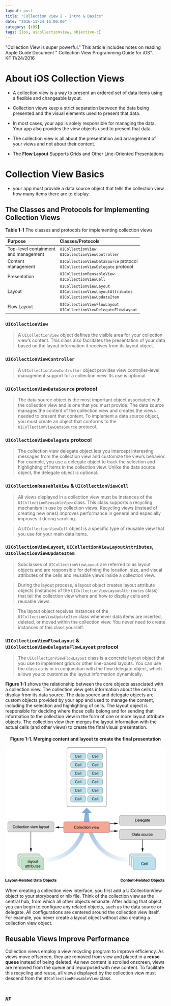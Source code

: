 ```yaml
---
layout: post
title: "Collection View I - Intro & Basics"
date: "2016-11-24 16:00:00"
category: [iOS]
tags: [ios, uicollectionview, objective-c]
---
```

<div class = "message">
"Collection View is super powerful." This article includes notes on reading Apple Guide Document " Collection View Programming Guide for iOS".
<br>KF 11/24/2016
</div>

# About iOS Collection Views
- A collection view is a way to present an ordered set of data items using a flexible and changeable layout.

- Collection views keep a strict separation between the data being presented and the visual elements used to present that data.

- In most cases, your app is solely responsible for managing the data. Your app also provides the view objects used to present that data. 

- The collection view is all about the presentation and arrangement of your views and not about their content.

- The **Flow Layout** Supports Grids and Other Line-Oriented Presentations

# Collection View Basics
 - your app must provide a data source object that tells the collection view how many items there are to display. 

## The Classes and Protocols for Implementing Collection Views

**Table 1-1** The classes and protocols for implementing collection views

 Purpose | Classes/Protocols 
:------- |:-----------------
Top-level containment <br>and management| `UICollectionView`<br>`UICollectionViewController`
Content <br>management | `UICollectionViewDataSource` protocol<br>`UICollectionViewDelegate` protocol
Presentation | `UICollectionReusableView`<br>`UICollectionViewCell`
Layout 		| `UICollectionViewLayout`<br>`UICollectionViewLayoutAttributes`<br> `UICollectionViewUpdateItem`
Flow Layout 	| `UICollectionViewFlowLayout`<br>`UICollectionViewDelegateFlowLayout`

### `UICollectionView`
> A `UICollectionView` object defines the visible area for your collection view’s content. This class also facilitates the presentation of your data based on the layout information it receives from its layout object.

### `UICollectionViewController`	
> A `UICollectionViewController` object provides view controller–level management support for a collection view. Its use is optional.

### `UICollectionViewDataSource` protocol
> The data source object is the most important object associated with the collection view and is one that you must provide. The data source manages the content of the collection view and creates the views needed to present that content. To implement a data source object, you must create an object that conforms to the `UICollectionViewDataSource` protocol.

### `UICollectionViewDelegate` protocol
> The collection view delegate object lets you intercept interesting messages from the collection view and customize the view’s behavior. For example, you use a delegate object to track the selection and highlighting of items in the collection view. Unlike the data source object, the delegate object is optional.

### `UICollectionReusableView` & `UICollectionViewCell`
> All views displayed in a collection view must be instances of the `UICollectionReusableView` class. This class supports a recycling mechanism in use by collection views. Recycling views (instead of creating new ones) improves performance in general and especially improves it during scrolling. 

> A `UICollectionViewCell` object is a specific type of reusable view that you use for your main data items.

### `UICollectionViewLayout`, `UICollectionViewLayoutAttributes`, `UICollectionViewUpdateItem`
> Subclasses of `UICollectionViewLayout` are referred to as layout objects and are responsible for defining the location, size, and visual attributes of the cells and reusable views inside a collection view.

> During the layout process, a layout object creates layout attribute objects (instances of the `UICollectionViewLayoutAttributes` class) that tell the collection view where and how to display cells and reusable views.

> The layout object receives instances of the `UICollectionViewUpdateItem` class whenever data items are inserted, deleted, or moved within the collection view. You never need to create instances of this class yourself.

### `UICollectionViewFlowLayout` & `UICollectionViewDelegateFlowLayout` protocol
> The `UICollectionViewFlowLayout` class is a concrete layout object that you use to implement grids or other line-based layouts. You can use the class as-is or in conjunction with the flow delegate object, which allows you to customize the layout information dynamically.

**Figure 1-1** shows the relationship between the core objects associated with a collection view. The collection view gets information about the cells to display from its data source. The data source and delegate objects are custom objects provided by your app and used to manage the content, including the selection and highlighting of cells. The layout object is responsible for deciding where those cells belong and for sending that information to the collection view in the form of one or more layout attribute objects. The collection view then merges the layout information with the actual cells (and other views) to create the final visual presentation.


#### <center> Figure 1-1. Merging content and layout to create the final presentation </center>
![figure-1-1](/public/img/20161124-1-1.png)


When creating a collection view interface, you first add a UICollectionView object to your storyboard or nib file. Think of the collection view as the central hub, from which all other objects emanate. After adding that object, you can begin to configure any related objects, such as the data source or delegate. All configurations are centered around the collection view itself. For example, you never create a layout object without also creating a collection view object.

## Reusable Views Improve Performance
Collection views employ a view recycling program to improve efficiency. As views move offscreen, they are removed from view and placed in a **reuse queue** instead of being deleted. As new content is scrolled onscreen, views are removed from the queue and repurposed with new content. To facilitate this recycling and reuse, all views displayed by the collection view must descend from the `UICollectionReusableView` class.


<br><br>
***KF***